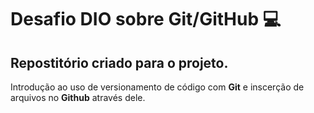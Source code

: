 # Desafio DIO sobre Git/GitHub 💻

## Repostitório criado para o projeto.

Introdução ao uso de versionamento de código com **Git** e inscerção de arquivos no **Github** através dele.
